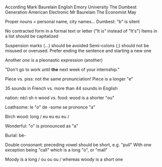 According
Mark
Baurelain
English
Emory
University
The
Dumbest
Generation
American
Electronic
Mr
Baurelain
The
Economist
May

Proper nouns = personal name, city names...
Dumbest: "b" is silent 

No contracted form in a formal text or letter ("It is" instead of "It's")
Items in a list should be capitalized

Suspension marks (...) should be avoided
Semi-colons (;) should not be misused or overused. Prefer ending the sentence and starting a new one

Another *one* is a pleonastic expression (another)

"Don't go to work until **the** next week of your internship."

Piece vs. piss: not the same pronunciation!
Piece is a longer "e"

35 sounds in French vs. more than 44 sounds in English

nation: nè/i sh n
wood vs. food: wood is a shorter "ou"

Loathsome: le "o" de -some se prononce "a"

Birch wood: long / eu eu eu eu /

Wonderful: "o" is pronounced as "a"

Burial: bè-

Double consonant: preceding vowel should be short, e.g. "pull"
With one exception being "call" which is a long "o", or "mall"

Moody is a long / ou ou ou / whereas woody is a short one